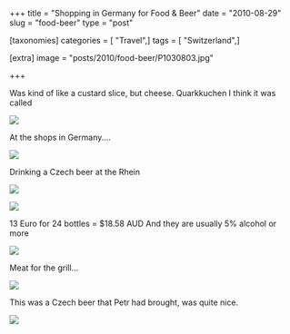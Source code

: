 +++
title = "Shopping in Germany for Food & Beer"
date = "2010-08-29"
slug = "food-beer"
type = "post"

[taxonomies]
categories = [ "Travel",]
tags = [ "Switzerland",]

[extra]
image = "posts/2010/food-beer/P1030803.jpg"

+++

Was kind of like a custard slice, but cheese. Quarkkuchen I think it was called

![](P1030803.jpg)

At the shops in Germany....

![](P1030829.jpg)

Drinking a Czech beer at the Rhein

![](P1030831.jpg)

![](P1030833.jpg)

13 Euro for 24 bottles = $18.58 AUD
And they are usually 5% alcohol or more

![](P1030834.jpg)

Meat for the grill...

![](P1030848.jpg)

This was a Czech beer that Petr had brought, was quite nice.

![](P1030855.jpg)